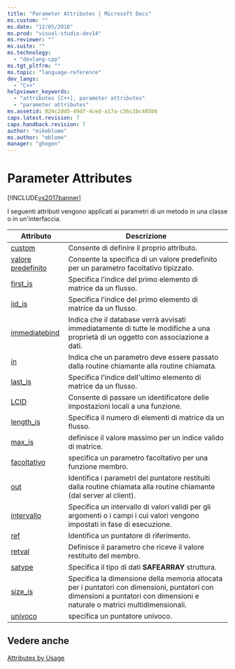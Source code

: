 ```yaml
---
title: "Parameter Attributes | Microsoft Docs"
ms.custom: ""
ms.date: "12/05/2016"
ms.prod: "visual-studio-dev14"
ms.reviewer: ""
ms.suite: ""
ms.technology: 
  - "devlang-cpp"
ms.tgt_pltfrm: ""
ms.topic: "language-reference"
dev_langs: 
  - "C++"
helpviewer_keywords: 
  - "attributes [C++], parameter attributes"
  - "parameter attributes"
ms.assetid: 024c2dd5-49d7-4ced-a17a-c56c1bc485b6
caps.latest.revision: 7
caps.handback.revision: 7
author: "mikeblome"
ms.author: "mblome"
manager: "ghogen"
---
```

# Parameter Attributes
[!INCLUDE[vs2017banner](../assembler/inline/includes/vs2017banner.md)]

I seguenti attributi vengono applicati ai parametri di un metodo in una classe o in un'interfaccia.  
  
|Attributo|Descrizione|  
|---------------|-----------------|  
|[custom](../windows/custom-cpp.md)|Consente di definire il proprio attributo.|  
|[valore predefinito](../windows/defaultvalue.md)|Consente la specifica di un valore predefinito per un parametro facoltativo tipizzato.|  
|[first\_is](../windows/first-is.md)|Specifica l'indice del primo elemento di matrice da un flusso.|  
|[iid\_is](../windows/iid-is.md)|Specifica l'indice del primo elemento di matrice da un flusso.|  
|[immediatebind](../windows/immediatebind.md)|Indica che il database verrà avvisati immediatamente di tutte le modifiche a una proprietà di un oggetto con associazione a dati.|  
|[in](../windows/in-cpp.md)|Indica che un parametro deve essere passato dalla routine chiamante alla routine chiamata.|  
|[last\_is](../windows/last-is.md)|Specifica l'indice dell'ultimo elemento di matrice da un flusso.|  
|[LCID](../windows/lcid.md)|Consente di passare un identificatore delle impostazioni locali a una funzione.|  
|[length\_is](../windows/length-is.md)|Specifica il numero di elementi di matrice da un flusso.|  
|[max\_is](../windows/max-is.md)|definisce il valore massimo per un indice valido di matrice.|  
|[facoltativo](../windows/optional-cpp.md)|specifica un parametro facoltativo per una funzione membro.|  
|[out](../windows/out-cpp.md)|Identifica i parametri del puntatore restituiti dalla routine chiamata alla routine chiamante \(dal server al client\).|  
|[intervallo](../windows/range-cpp.md)|Specifica un intervallo di valori validi per gli argomenti o i campi i cui valori vengono impostati in fase di esecuzione.|  
|[ref](../windows/ref-cpp.md)|Identifica un puntatore di riferimento.|  
|[retval](../windows/retval.md)|Definisce il parametro che riceve il valore restituito del membro.|  
|[satype](../windows/satype.md)|Specifica il tipo di dati **SAFEARRAY** struttura.|  
|[size\_is](../windows/size-is.md)|Specifica la dimensione della memoria allocata per i puntatori con dimensioni, puntatori con dimensioni a puntatori con dimensioni e naturale o matrici multidimensionali.|  
|[univoco](../windows/unique-cpp.md)|specifica un puntatore univoco.|  
  
## Vedere anche  
 [Attributes by Usage](../windows/attributes-by-usage.md)